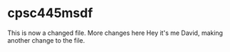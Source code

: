 # cpsc445msdf

This is now a changed file. More changes here
Hey it's me David, making another change to the file.